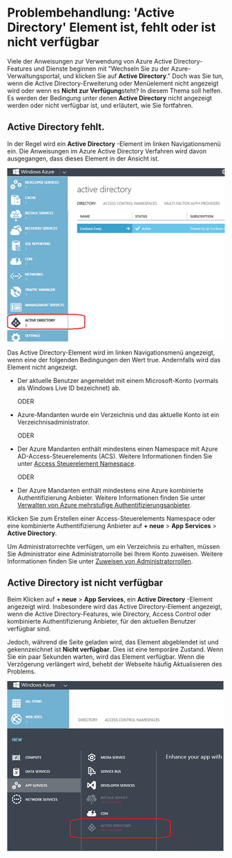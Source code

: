 <properties
   pageTitle="Problembehandlung: Die 'Active Directory' Element ist nicht verfügbar oder falsch konfiguriert | Microsoft Azure "
   description="Was zu tun ist, wenn im Verwaltungsportal Azure Active Directory-Menüelement angezeigt wird."
   services="active-directory"
   documentationCenter="na"
   authors="bryanla"
   manager="mbaldwin"
   editor=""/>

<tags
   ms.service="active-directory"
   ms.devlang="na"
   ms.topic="article"
   ms.tgt_pltfrm="na"
   ms.workload="identity"
   ms.date="09/16/2016"
   ms.author="mbaldwin"/>

# <a name="troubleshooting-active-directory-item-is-missing-or-not-available"></a>Problembehandlung: 'Active Directory' Element ist, fehlt oder ist nicht verfügbar

Viele der Anweisungen zur Verwendung von Azure Active Directory-Features und Dienste beginnen mit "Wechseln Sie zu der Azure-Verwaltungsportal, und klicken Sie auf **Active Directory**." Doch was Sie tun, wenn die Active Directory-Erweiterung oder Menüelement nicht angezeigt wird oder wenn es **Nicht zur Verfügung**steht? In diesem Thema soll helfen. Es werden der Bedingung unter denen **Active Directory** nicht angezeigt werden oder nicht verfügbar ist, und erläutert, wie Sie fortfahren.

## <a name="active-directory-is-missing"></a>Active Directory fehlt.

In der Regel wird ein **Active Directory** -Element im linken Navigationsmenü ein. Die Anweisungen im Azure Active Directory Verfahren wird davon ausgegangen, dass dieses Element in der Ansicht ist.

![Screenshot: in Azure Active Directory](./media/active-directory-troubleshooting/typical-view.png)

Das Active Directory-Element wird im linken Navigationsmenü angezeigt, wenn eine der folgenden Bedingungen den Wert true. Andernfalls wird das Element nicht angezeigt.

* Der aktuelle Benutzer angemeldet mit einem Microsoft-Konto (vormals als Windows Live ID bezeichnet) ab.

    ODER

* Azure-Mandanten wurde ein Verzeichnis und das aktuelle Konto ist ein Verzeichnisadministrator.

    ODER

* Der Azure Mandanten enthält mindestens einen Namespace mit Azure AD-Access-Steuerelements (ACS). Weitere Informationen finden Sie unter [Access Steuerelement Namespace](https://msdn.microsoft.com/library/azure/gg185908.aspx).

    ODER

* Der Azure Mandanten enthält mindestens eine Azure kombinierte Authentifizierung Anbieter. Weitere Informationen finden Sie unter [Verwalten von Azure mehrstufige Authentifizierungsanbieter](../multi-factor-authentication/multi-factor-authentication-get-started-cloud.md).

Klicken Sie zum Erstellen einer Access-Steuerelements Namespace oder eine kombinierte Authentifizierung Anbieter auf **+ neue** > **App Services** > **Active Directory**.

Um Administratorrechte verfügen, um ein Verzeichnis zu erhalten, müssen Sie Administrator eine Administratorrolle bei Ihrem Konto zuweisen. Weitere Informationen finden Sie unter [Zuweisen von Administratorrollen](active-directory-assign-admin-roles.md).

## <a name="active-directory-is-not-available"></a>Active Directory ist nicht verfügbar

Beim Klicken auf **+ neue** > **App Services**, ein **Active Directory** -Element angezeigt wird. Insbesondere wird das Active Directory-Element angezeigt, wenn die Active Directory-Features, wie Directory, Access Control oder kombinierte Authentifizierung Anbieter, für den aktuellen Benutzer verfügbar sind.

Jedoch, während die Seite geladen wird, das Element abgeblendet ist und gekennzeichnet ist **Nicht verfügbar**. Dies ist eine temporäre Zustand. Wenn Sie ein paar Sekunden warten, wird das Element verfügbar. Wenn die Verzögerung verlängert wird, behebt der Webseite häufig Aktualisieren des Problems.

![Screenshot: Active Directory ist nicht verfügbar](./media/active-directory-troubleshooting/not-available.png)
